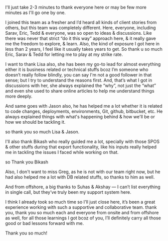 I'll just take 2-3 minutes to thank everyone here or may be few more minutes as I'll go one by one. 

I joined this team as a fresher and I’d heard all kinds of client stories from others, but this team was completely different. Here, everyone, including Sarav, Eric, Tedd & everyone, was so open to ideas & discussions. Like there was never that strict “do it this way” approach here, & it really gave me the freedom to explore, & learn. Also, the kind of exposure I got here in less than 2 years, I feel like it usually takes years to get. So thank u so much Eric, Sarav & Tedd for letting me to play at my strike rate.

I want to thank Lisa also, she has been my go-to lead for almost everything either it is business related or technical stuffs bcoz I’m someone who doesn’t really follow blindly, you can say I'm not a good follower in that sense; but I try to understand the reasons first. And, that’s what I got in discussions with her, she always explained the “why”, not just the “what” and even she used to share online articles to help me understand things more deeply.

And same goes with Jason also, he has helped me a lot whether it is related to code changes, deployments, environments, Git, github, bitbucket, etc. He always explained things with what's happening behind & how we'll be or how we should be tackling it. 

so thank you so much Lisa & Jason.

I'll also thank Bikash who really guided me a lot, specially with those SPOS & other stuffs during that export functionality, like his inputs really helped me in tackling the issues I faced while working on that.

so Thank you Bikash

Also, I don't want to miss Greg, as he is not with our team right now, but he had also helped me a lot with DB related stuffs, so thanks to him as well.

And from offshore, a big thanks to Suhas & Akshay — I can’t list everything in single call, but they’ve truly been my support system here.

I think I already took so much time so I'll just close here, it’s been a great experience working with such a supportive and collaborative team. thank you, thank you so much each and everyone from onsite and from offshore as well, for all those learnings I got bcoz of you, I’ll definitely carry all those good or bad lessons forward with me. 

Thank you so much!
